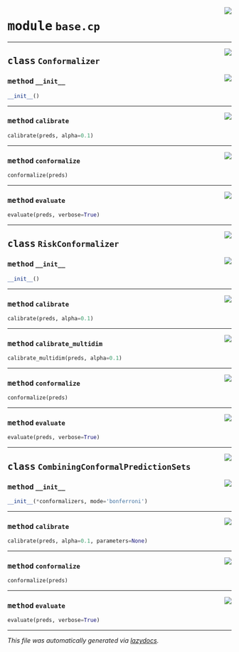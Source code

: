 <!-- markdownlint-disable -->

<a href="https://github.com/leoandeol/cods/blob/main/cods/base/cp.py#L0"><img align="right" style="float:right;" src="https://img.shields.io/badge/-source-cccccc?style=flat-square"></a>

# <kbd>module</kbd> `base.cp`






---

<a href="https://github.com/leoandeol/cods/blob/main/cods/base/cp.py#L1"><img align="right" style="float:right;" src="https://img.shields.io/badge/-source-cccccc?style=flat-square"></a>

## <kbd>class</kbd> `Conformalizer`




<a href="https://github.com/leoandeol/cods/blob/main/cods/base/cp.py#L2"><img align="right" style="float:right;" src="https://img.shields.io/badge/-source-cccccc?style=flat-square"></a>

### <kbd>method</kbd> `__init__`

```python
__init__()
```








---

<a href="https://github.com/leoandeol/cods/blob/main/cods/base/cp.py#L5"><img align="right" style="float:right;" src="https://img.shields.io/badge/-source-cccccc?style=flat-square"></a>

### <kbd>method</kbd> `calibrate`

```python
calibrate(preds, alpha=0.1)
```





---

<a href="https://github.com/leoandeol/cods/blob/main/cods/base/cp.py#L10"><img align="right" style="float:right;" src="https://img.shields.io/badge/-source-cccccc?style=flat-square"></a>

### <kbd>method</kbd> `conformalize`

```python
conformalize(preds)
```





---

<a href="https://github.com/leoandeol/cods/blob/main/cods/base/cp.py#L16"><img align="right" style="float:right;" src="https://img.shields.io/badge/-source-cccccc?style=flat-square"></a>

### <kbd>method</kbd> `evaluate`

```python
evaluate(preds, verbose=True)
```






---

<a href="https://github.com/leoandeol/cods/blob/main/cods/base/cp.py#L23"><img align="right" style="float:right;" src="https://img.shields.io/badge/-source-cccccc?style=flat-square"></a>

## <kbd>class</kbd> `RiskConformalizer`




<a href="https://github.com/leoandeol/cods/blob/main/cods/base/cp.py#L24"><img align="right" style="float:right;" src="https://img.shields.io/badge/-source-cccccc?style=flat-square"></a>

### <kbd>method</kbd> `__init__`

```python
__init__()
```








---

<a href="https://github.com/leoandeol/cods/blob/main/cods/base/cp.py#L27"><img align="right" style="float:right;" src="https://img.shields.io/badge/-source-cccccc?style=flat-square"></a>

### <kbd>method</kbd> `calibrate`

```python
calibrate(preds, alpha=0.1)
```





---

<a href="https://github.com/leoandeol/cods/blob/main/cods/base/cp.py#L32"><img align="right" style="float:right;" src="https://img.shields.io/badge/-source-cccccc?style=flat-square"></a>

### <kbd>method</kbd> `calibrate_multidim`

```python
calibrate_multidim(preds, alpha=0.1)
```





---

<a href="https://github.com/leoandeol/cods/blob/main/cods/base/cp.py#L37"><img align="right" style="float:right;" src="https://img.shields.io/badge/-source-cccccc?style=flat-square"></a>

### <kbd>method</kbd> `conformalize`

```python
conformalize(preds)
```





---

<a href="https://github.com/leoandeol/cods/blob/main/cods/base/cp.py#L43"><img align="right" style="float:right;" src="https://img.shields.io/badge/-source-cccccc?style=flat-square"></a>

### <kbd>method</kbd> `evaluate`

```python
evaluate(preds, verbose=True)
```






---

<a href="https://github.com/leoandeol/cods/blob/main/cods/base/cp.py#L50"><img align="right" style="float:right;" src="https://img.shields.io/badge/-source-cccccc?style=flat-square"></a>

## <kbd>class</kbd> `CombiningConformalPredictionSets`




<a href="https://github.com/leoandeol/cods/blob/main/cods/base/cp.py#L51"><img align="right" style="float:right;" src="https://img.shields.io/badge/-source-cccccc?style=flat-square"></a>

### <kbd>method</kbd> `__init__`

```python
__init__(*conformalizers, mode='bonferroni')
```








---

<a href="https://github.com/leoandeol/cods/blob/main/cods/base/cp.py#L55"><img align="right" style="float:right;" src="https://img.shields.io/badge/-source-cccccc?style=flat-square"></a>

### <kbd>method</kbd> `calibrate`

```python
calibrate(preds, alpha=0.1, parameters=None)
```





---

<a href="https://github.com/leoandeol/cods/blob/main/cods/base/cp.py#L68"><img align="right" style="float:right;" src="https://img.shields.io/badge/-source-cccccc?style=flat-square"></a>

### <kbd>method</kbd> `conformalize`

```python
conformalize(preds)
```





---

<a href="https://github.com/leoandeol/cods/blob/main/cods/base/cp.py#L73"><img align="right" style="float:right;" src="https://img.shields.io/badge/-source-cccccc?style=flat-square"></a>

### <kbd>method</kbd> `evaluate`

```python
evaluate(preds, verbose=True)
```








---

_This file was automatically generated via [lazydocs](https://github.com/ml-tooling/lazydocs)._
